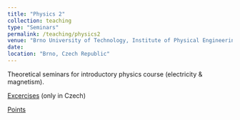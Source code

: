 ```yaml
---
title: "Physics 2"
collection: teaching
type: "Seminars"
permalink: /teaching/physics2
venue: "Brno University of Technology, Institute of Physical Engineering and Nanotechnology"
date: 
location: "Brno, Czech Republic"
---
```


Theoretical seminars for introductory physics course (electricity & magnetism).

[Excercises](http://physics.fme.vutbr.cz/ufi.php?Action=0&Id=86) (only in Czech)

[Points](http://physics.fme.vutbr.cz/bodyf2)